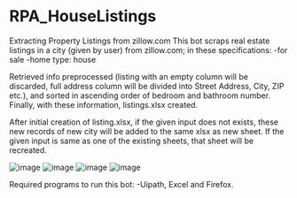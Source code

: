 # RPA_HouseListings
Extracting Property Listings from zillow.com
This bot scraps real estate listings in a city (given by user) from zillow.com; in these specifications:
-for sale
-home type: house

Retrieved info preprocessed (listing with an empty column will be discarded, full address column will be divided into Street Address, City, ZIP etc.), and sorted in ascending order of bedroom and bathroom number.
Finally, with these information, listings.xlsx created.

After initial creation of listing.xlsx, if the given input does not exists, these new records of  new city will be added to the same xlsx as new sheet. If the given input is same as one of the existing sheets, that sheet will be recreated.


![image](https://user-images.githubusercontent.com/46426033/230650760-e7f813b9-8bf6-41d4-a5b0-9be746f1613c.png)
![image](https://user-images.githubusercontent.com/46426033/230650959-e90bcc45-357a-446c-b47b-20fe15460e0f.png)
![image](https://user-images.githubusercontent.com/46426033/230651182-cafeb6ba-9076-4929-9872-b8f03711e268.png)
![image](https://user-images.githubusercontent.com/46426033/230651251-245aaec1-88fd-48b3-bf5d-7c0a53353e32.png)

Required programs to run this bot:
-Uipath, Excel and Firefox.
